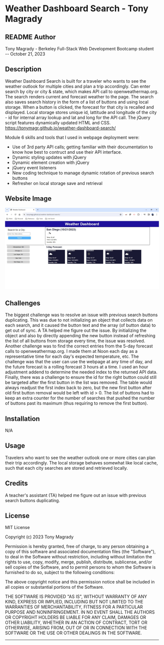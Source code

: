 # Weather Dashboard Search - Tony Magrady

## README Author
Tony Magrady - Berkeley Full-Stack Web Development Bootcamp student <br>
-- October 21, 2023

## Description
Weather Dashboard Search is built for a traveler who wants to see the weather outlook for multiple cities and plan a trip accordingly.
Can enter search by city or city & state, which makes API call to openweathermap.org.
The search renders current and forecast weather to the page.
The search also saves search history in the form of a list of buttons and using local storage.
When a button is clicked, the forecast for that city is recalled and displayed. Local storage stores unique id, lattitude and longitude of the city -  id for internal array lookup and lat and long for the API call.  The jQuery script features dynamically updated HTML and CSS.
https://tonymagr.github.io/weather-dashboard-search/

Module 6 skills and tools that I used in webpage deployment were:
- Use of 3rd party API calls; getting familiar with their documentation to know how best to contruct and use their API interface.
- Dynamic styling updates with jQuery
- Dynamic element creation with jQuery
- jQuery event listeners
- New coding technique to manage dynamic rotation of previous search buttons
- Refresher on local storage save and retrieval

## Website Image
![Website Image](./Assets/img/deployed-weather-dashboard.jpg)

## Challenges
The biggest challenge was to resolve an issue with previous search buttons duplicating. This was due to not initializing an object that collects data on each search, and it caused the button text and the array (of button data) to get out of sync. A TA helped me figure out the issue. By initializing the object and also by directly appending the new button instead of refreshing the list of all buttons from storage every time, the issue was resolved. 
Another challenge was to find the correct entries from the 5-day forecast calls to openweathermap.org. I made them at Noon each day as a representative time for each day's expected temperature, etc. The challenge was that the user can use the webpage at any time of day, and the future forecast is a rolling forecast 3 hours at a time. I used an hour adjustment addend to determine the needed index to the returned API data.
Finally, there was a challenge to ensure the id for the right button could still be targeted after the first button in the list was removed. The table would always readjust the first index back to zero, but the new first button after old first button removal would be left with id > 0. The list of buttons had to keep an extra counter for the number of searches that pushed the number of buttons past its maximum (thus requiring to remove the first button).

## Installation
N/A

## Usage
Travelers who want to see the weather outlook one or more cities can plan their trip accordingly.
The local storage behaves somewhat like local cache, such that each city searches are stored and retrieved locally. 

## Credits
A teacher's assistant (TA) helped me figure out an issue with previous search buttons duplicating.

## License
MIT License

Copyright (c) 2023 Tony Magrady

Permission is hereby granted, free of charge, to any person obtaining a copy
of this software and associated documentation files (the "Software"), to deal
in the Software without restriction, including without limitation the rights
to use, copy, modify, merge, publish, distribute, sublicense, and/or sell
copies of the Software, and to permit persons to whom the Software is
furnished to do so, subject to the following conditions:

The above copyright notice and this permission notice shall be included in all
copies or substantial portions of the Software.

THE SOFTWARE IS PROVIDED "AS IS", WITHOUT WARRANTY OF ANY KIND, EXPRESS OR
IMPLIED, INCLUDING BUT NOT LIMITED TO THE WARRANTIES OF MERCHANTABILITY,
FITNESS FOR A PARTICULAR PURPOSE AND NONINFRINGEMENT. IN NO EVENT SHALL THE
AUTHORS OR COPYRIGHT HOLDERS BE LIABLE FOR ANY CLAIM, DAMAGES OR OTHER
LIABILITY, WHETHER IN AN ACTION OF CONTRACT, TORT OR OTHERWISE, ARISING FROM,
OUT OF OR IN CONNECTION WITH THE SOFTWARE OR THE USE OR OTHER DEALINGS IN THE
SOFTWARE.

---